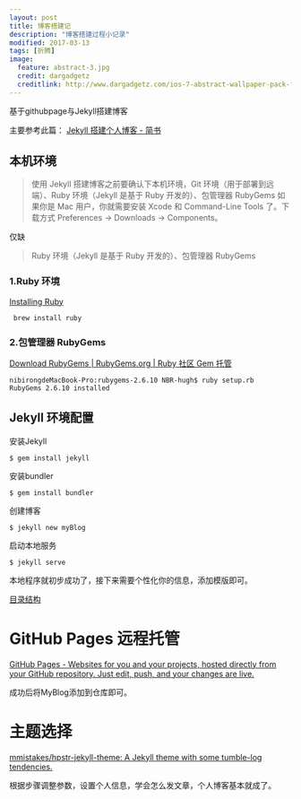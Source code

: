 ```yaml
---
layout: post
title: 博客搭建记
description: "博客搭建过程小记录"
modified: 2017-03-13
tags: [折腾]
image:
  feature: abstract-3.jpg
  credit: dargadgetz
  creditlink: http://www.dargadgetz.com/ios-7-abstract-wallpaper-pack-for-iphone-5-and-ipod-touch-retina/
---
```


基于githubpage与Jekyll搭建博客

主要参考此篇：
[Jekyll 搭建个人博客 - 简书](http://www.jianshu.com/p/245aabdace05)

## 本机环境

>使用 Jekyll 搭建博客之前要确认下本机环境，Git 环境（用于部署到远端）、Ruby 环境（Jekyll 是基于 Ruby 开发的）、包管理器 RubyGems
>如果你是 Mac 用户，你就需要安装 Xcode 和 Command-Line Tools 了。下载方式 Preferences → Downloads → Components。

仅缺

>Ruby 环境（Jekyll 是基于 Ruby 开发的）、包管理器 RubyGems

### 1.Ruby 环境
[Installing Ruby](http://www.ruby-lang.org/en/documentation/installation/#homebrew)

```
 brew install ruby
``` 

### 2.包管理器 RubyGems
 
 [Download RubyGems | RubyGems.org | Ruby 社区 Gem 托管](https://rubygems.org/pages/download)
 
```
nibirongdeMacBook-Pro:rubygems-2.6.10 NBR-hugh$ ruby setup.rb
RubyGems 2.6.10 installed
```

## Jekyll 环境配置

安装Jekyll

```
$ gem install jekyll
```

安装bundler

```
$ gem install bundler
```

创建博客

```
$ jekyll new myBlog
```

启动本地服务

```
$ jekyll serve
```

本地程序就初步成功了，接下来需要个性化你的信息，添加模版即可。


[目录结构](http://jekyll.com.cn/docs/structure/)


# GitHub Pages 远程托管

[GitHub Pages - Websites for you and your projects, hosted directly from your GitHub repository. Just edit, push, and your changes are live.](https://pages.github.com/)

成功后将MyBlog添加到仓库即可。

# 主题选择

[mmistakes/hpstr-jekyll-theme: A Jekyll theme with some tumble-log tendencies.](https://github.com/mmistakes/hpstr-jekyll-theme)

根据步骤调整参数，设置个人信息，学会怎么发文章，个人博客基本就成了。

